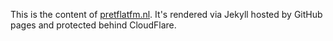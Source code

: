 This is the content of [pretflatfm.nl](https://pretflatfm.nl). It's rendered via Jekyll hosted by GitHub pages and protected behind CloudFlare.
